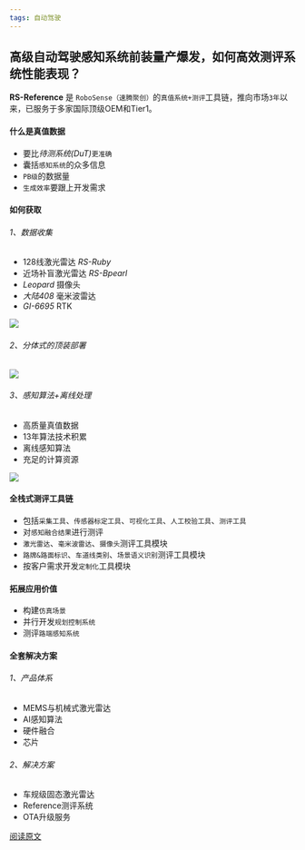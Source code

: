```yaml
---
tags: 自动驾驶
---
```


## 高级自动驾驶感知系统前装量产爆发，如何高效测评系统性能表现？

**RS-Reference** 是 `RoboSense（速腾聚创）`的`真值系统+测评`工具链，推向市场`3年`以来，已服务于多家国际顶级OEM和Tier1。



#### 什么是真值数据

* 要比*待测系统(DuT)*`更准确`
* 囊括`感知系统`的众多信息
* `PB级`的数据量
* `生成效率`要跟上开发需求



#### 如何获取

###### 1、数据收集

* 128线激光雷达 *RS-Ruby*
* 近场补盲激光雷达 *RS-Bpearl*
* *Leopard* 摄像头
* *大陆408* 毫米波雷达
* *GI-6695* RTK

![](http://8.134.51.249/DailyRead/assets/images/0208-1.png)



###### 2、分体式的顶装部署

![](http://8.134.51.249/DailyRead/assets/images/0208-2.png)





###### 3、感知算法+离线处理

* 高质量真值数据
* 13年算法技术积累
* 离线感知算法
* 充足的计算资源

![](http://8.134.51.249/DailyRead/assets/images/0208-3.png)



#### 全栈式测评工具链

* 包括`采集工具`、`传感器标定工具`、`可视化工具`、`人工校验工具`、`测评工具`
* 对`感知融合结果`进行测评
* `激光雷达`、`毫米波雷达`、`摄像头`测评工具模块
* `路牌&路面标识`、`车道线类别`、`场景语义识别`测评工具模块
* 按客户需求开发`定制化`工具模块



#### 拓展应用价值

* 构建`仿真场景`
* 并行开发`规划控制系统`
* 测评`路端感知系统`



#### 全套解决方案

###### 1、产品体系

* MEMS与机械式激光雷达
* AI感知算法
* 硬件融合
* 芯片

###### 2、解决方案

* 车规级固态激光雷达
* Reference测评系统
* OTA升级服务



[阅读原文](https://mp.weixin.qq.com/s/2CJO6tatIPcIObxU4MCdgg)